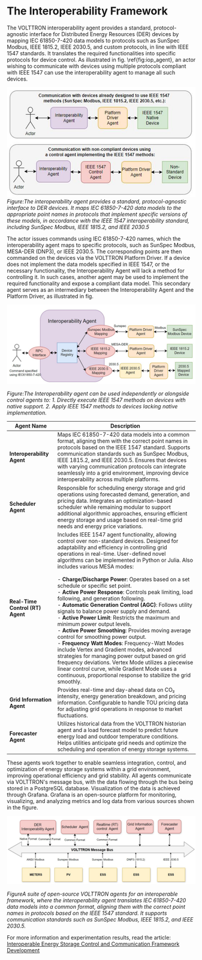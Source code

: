 # The Interoperability Framework 

The VOLTTRON interoperability agent provides a standard, protocol-agnostic interface for Distributed Energy Resources (DER) devices by mapping IEC 61850-7-420 data models to protocols such as SunSpec Modbus, IEEE 1815.2, IEEE 2030.5, and custom protocols, in line with IEEE 1547 standards. It translates the required functionalities into specific protocols for device control. As illustrated in fig. \ref{fig:iop_agent}, an actor wishing to communicate with devices using multiple protocols compliant with IEEE 1547 can use the interoperability agent to manage all such devices. 

![alt text](image-4.png)
*Figure:The interoperability agent provides a standard, protocol-agnostic interface to DER devices. It maps IEC 61850-7-420 data models to the appropriate point names in protocols that implement specific versions of these models, in accordance with the IEEE 1547 interoperability standard, including SunSpec Modbus, IEEE 1815.2, and IEEE 2030.5*

The actor issues commands using IEC 61850-7-420 names, which the interoperability agent maps to specific protocols, such as SunSpec Modbus, MESA-DER (DNP3), or IEEE 2030.5. The corresponding points are then commanded on the devices via the VOLTTRON Platform Driver. If a device does not implement the data models specified in IEEE 1547, or the necessary functionality, the Interoperability Agent will lack a method for controlling it. In such cases, another agent may be used to implement the required functionality and expose a compliant data model. This secondary agent serves as an intermediary between the Interoperability Agent and the Platform Driver, as illustrated in fig.


![alt text](image-2.png)

*Figure:The Interoperability agent can be used independently or alongside control agents to: 1. Directly execute IEEE 1547 methods on devices with native support. 2. Apply IEEE 1547 methods to devices lacking native implementation.*


| Agent Name                | Description                                                                                                                                                       |
|---------------------------|-------------------------------------------------------------------------------------------------------------------------------------------------------------------|
| **Interoperability Agent**| Maps IEC 61850-7-420 data models into a common format, aligning them with the correct point names in protocols based on the IEEE 1547 standard. Supports communication standards such as SunSpec Modbus, IEEE 1815.2, and IEEE 2030.5. Ensures that devices with varying communication protocols can integrate seamlessly into a grid environment, improving device interoperability across multiple platforms. |
| **Scheduler Agent**       | Responsible for scheduling energy storage and grid operations using forecasted demand, generation, and pricing data. Integrates an optimization-based scheduler while remaining modular to support additional algorithmic approaches, ensuring efficient energy storage and usage based on real-time grid needs and energy price variations. |
| **Real-Time Control (RT) Agent** | Includes IEEE 1547 agent functionality, allowing control over non-standard devices. Designed for adaptability and efficiency in controlling grid operations in real-time. User-defined novel algorithms can be implemented in Python or Julia. Also includes various MESA modes: <br><br> - **Charge/Discharge Power**: Operates based on a set schedule or specific set point. <br> - **Active Power Response**: Controls peak limiting, load following, and generation following. <br> - **Automatic Generation Control (AGC)**: Follows utility signals to balance power supply and demand. <br> - **Active Power Limit**: Restricts the maximum and minimum power output levels. <br> - **Active Power Smoothing**: Provides moving average control for smoothing power output. <br> - **Frequency Watt Modes**: Frequency-Watt Modes include Vertex and Gradient modes, advanced strategies for managing power output based on grid frequency deviations. Vertex Mode utilizes a piecewise linear control curve, while Gradient Mode uses a continuous, proportional response to stabilize the grid smoothly. |
| **Grid Information Agent**| Provides real-time and day-ahead data on CO₂ intensity, energy generation breakdown, and pricing information. Configurable to handle TOU pricing data for adjusting grid operations in response to market fluctuations. |
| **Forecaster Agent**      | Utilizes historical data from the VOLTTRON historian agent and a load forecast model to predict future energy load and outdoor temperature conditions. Helps utilities anticipate grid needs and optimize the scheduling and operation of energy storage systems. |

These agents work together to enable seamless integration, control, and optimization of energy storage systems within a grid environment, improving operational efficiency and grid stability. All agents communicate via VOLTTRON's message bus, with the data flowing through the bus being stored in a PostgreSQL database. Visualization of the data is achieved through Grafana. Grafana is an open-source platform for monitoring, visualizing, and analyzing metrics and log data from various sources shown in the figure.

![alt text](image-3.png)

*FigureA suite of open-source VOLTTRON agents for an interoperable framework, where the interoperability agent translates IEC 61850-7-420 data models into a common format, aligning them with the correct point names in protocols based on the IEEE 1547 standard. It supports communication standards such as SunSpec Modbus, IEEE 1815.2, and IEEE 2030.5.*

For more information and experimentation results, read the article: [Interoperable Energy Storage Control and Communication Framework Development](https://ieeexplore.ieee.org/abstract/document/10891219)




